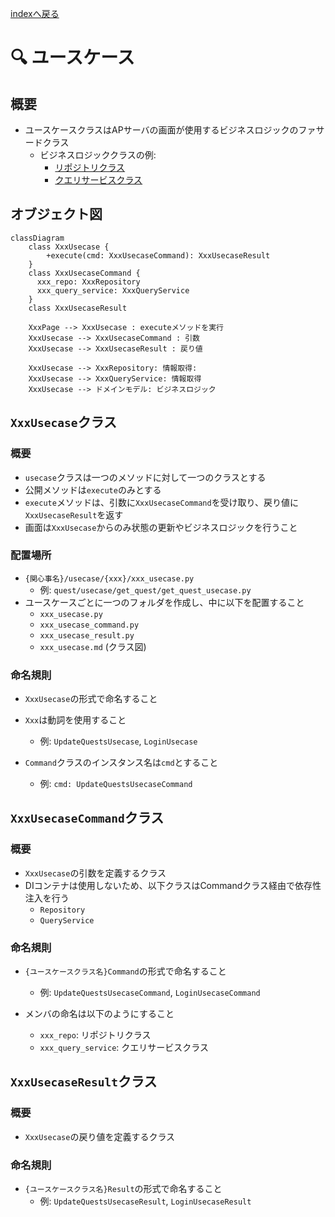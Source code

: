 [indexへ戻る](../index.md)
# 🔍 ユースケース

## 概要
- ユースケースクラスはAPサーバの画面が使用するビジネスロジックのファサードクラス
  - ビジネスロジッククラスの例:
    - [リポジトリクラス](リポジトリクラス_repository.md)
    - [クエリサービスクラス](クエリサービス-queryservice.md)

## オブジェクト図
```mermaid
classDiagram
    class XxxUsecase {
        +execute(cmd: XxxUsecaseCommand): XxxUsecaseResult
    }
    class XxxUsecaseCommand {
      xxx_repo: XxxRepository
      xxx_query_service: XxxQueryService
    }
    class XxxUsecaseResult

    XxxPage --> XxxUsecase : executeメソッドを実行
    XxxUsecase --> XxxUsecaseCommand : 引数
    XxxUsecase --> XxxUsecaseResult : 戻り値

    XxxUsecase --> XxxRepository: 情報取得: 
    XxxUsecase --> XxxQueryService: 情報取得
    XxxUsecase --> ドメインモデル: ビジネスロジック
```

## `XxxUsecase`クラス
### 概要
- `usecase`クラスは一つのメソッドに対して一つのクラスとする
- 公開メソッドは`execute`のみとする
- `execute`メソッドは、引数に`XxxUsecaseCommand`を受け取り、戻り値に`XxxUsecaseResult`を返す
- 画面は`XxxUsecase`からのみ状態の更新やビジネスロジックを行うこと

### 配置場所
- `{関心事名}/usecase/{xxx}/xxx_usecase.py`
  - 例: `quest/usecase/get_quest/get_quest_usecase.py`
- ユースケースごとに一つのフォルダを作成し、中に以下を配置すること
  - `xxx_usecase.py`
  - `xxx_usecase_command.py`
  - `xxx_usecase_result.py`
  - `xxx_usecase.md` (クラス図)

### 命名規則
- `XxxUsecase`の形式で命名すること
- `Xxx`は動詞を使用すること
  - 例: `UpdateQuestsUsecase`, `LoginUsecase`

- `Command`クラスのインスタンス名は`cmd`とすること
  - 例: `cmd: UpdateQuestsUsecaseCommand`

## `XxxUsecaseCommand`クラス
### 概要
- `XxxUsecase`の引数を定義するクラス
- DIコンテナは使用しないため、以下クラスはCommandクラス経由で依存性注入を行う
  - `Repository`
  - `QueryService`

### 命名規則
- `{ユースケースクラス名}Command`の形式で命名すること
  - 例: `UpdateQuestsUsecaseCommand`, `LoginUsecaseCommand`

- メンバの命名は以下のようにすること
  - `xxx_repo`: リポジトリクラス
  - `xxx_query_service`: クエリサービスクラス

## `XxxUsecaseResult`クラス
### 概要
- `XxxUsecase`の戻り値を定義するクラス

### 命名規則
- `{ユースケースクラス名}Result`の形式で命名すること
  - 例: `UpdateQuestsUsecaseResult`, `LoginUsecaseResult` 

